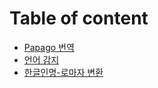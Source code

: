# Table of content

* [Papago 번역](./nmt/nmt.md)
* [언어 감지](./detectLangs/detectLangs.md)
* [한글인명-로마자 변환](./roman/roman.md)
